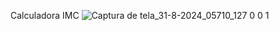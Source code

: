 Calculadora IMC
![Captura de tela_31-8-2024_05710_127 0 0 1](https://github.com/user-attachments/assets/cbba7f30-9e4a-494c-87a4-3d0cce4eaf39)
